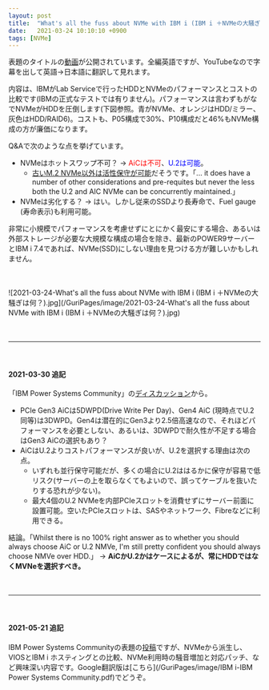```yaml
---
layout: post
title:  "What's all the fuss about NVMe with IBM i (IBM i ＋NVMeの大騒ぎは何？)"
date:   2021-03-24 10:10:10 +0900
tags: [NVMe]
---
```

表題のタイトルの[動画](https://www.youtube.com/watch?v=kkmmQ9T-CsQ&t=2523s)が公開されています。全編英語ですが、YouTubeなので字幕を出して英語→日本語に翻訳して見れます。

内容は、IBMがLab Serviceで行ったHDDとNVMeのパフォーマンスとコストの比較です(IBMの正式なテストでは有りません)。パフォーマンスは言わずもがなでNVMeがHDDを圧倒します(下図参照。青がNVMe、オレンジはHDD/ミラー、灰色はHDD/RAID6)。コストも、P05構成で30%、P10構成だと46%もNVMe構成の方が廉価になります。

Q&Aで次のような点を挙げています。

* NVMeはホットスワップ不可？ → <span style="color: red">AiCは不可</span>、<span style="color: blue">U.2は可能</span>。
  * [古いM.2 NVMe以外は活性保守が可能](https://community.ibm.com/community/user/power/communities/community-home/digestviewer/viewthread?MessageKey=f010d039-7e4c-4691-989f-3d07df69b2fe&CommunityKey=f0246bc4-08f3-43c5-a7f8-b6a64d387894&tab=digestviewer#bmf010d039-7e4c-4691-989f-3d07df69b2fe)だそうです。「... it does have a number of other considerations and pre-requites but never the less both the U.2 and AIC  NVMe can be concurrently maintained.」
* NVMeは劣化する？ → はい。しかし従来のSSDより長寿命で、Fuel gauge (寿命表示)も利用可能。

非常に小規模でパフォーマンスを考慮せずにとにかく最安にする場合、あるいは外部ストレージが必要な大規模な構成の場合を除き、最新のPOWER9サーバーとIBM i 7.4であれば、NVMe(SSD)にしない理由を見つける方が難しいかもしれません。

　

![2021-03-24-What's all the fuss about NVMe with IBM i (IBM i ＋NVMeの大騒ぎは何？).jpg](/GuriPages/image/2021-03-24-What's all the fuss about NVMe with IBM i (IBM i ＋NVMeの大騒ぎは何？).jpg)

　

---

　

#### 2021-03-30 追記

「IBM Power Systems Community」の[ディスカッション](https://community.ibm.com/community/user/power/communities/community-home/digestviewer/viewthread?MessageKey=2b799bb4-ee33-4529-9208-0dcff9930ee6&CommunityKey=f0246bc4-08f3-43c5-a7f8-b6a64d387894&tab=digestviewer#bm2b799bb4-ee33-4529-9208-0dcff9930ee6)から。

* PCIe Gen3 AiCは5DWPD(Drive Write Per Day)、Gen4 AiC (現時点でU.2同等)は3DWPD。Gen4は潜在的にGen3より2.5倍高速なので、それほどパフォーマンスを必要としない、あるいは、3DWPDで耐久性が不足する場合はGen3 AiCの選択もあり？
* AiCはU.2よりコストパフォーマンスが良いが、U.2を選択する理由は次の点。
  * いずれも並行保守可能だが、多くの場合にU.2ははるかに保守が容易で低リスク(サーバーの上を取らなくてもよいので、誤ってケーブルを抜いたりする恐れが少ない)。
  * 最大4個のU.2 NVMeを内部PCIeスロットを消費せずにサーバー前面に設置可能。空いたPCIeスロットは、SASやネットワーク、Fibreなどに利用できる。

結論。「Whilst there is no 100% right answer as to whether you should always choose AiC or U.2 NMVe, I'm still pretty confident you should always choose NMVe over HDD.」 → **AiCかU.2かはケースによるが、常にHDDではなくMVNeを選択すべき。**

　

---

　

#### 2021-05-21 追記

IBM Power Systems Communityの表題の[投稿](https://community.ibm.com/community/user/power/communities/community-home/digestviewer/viewthread?MessageKey=3b170cbf-77dd-4875-b3b7-e0e495512a5a&CommunityKey=f0246bc4-08f3-43c5-a7f8-b6a64d387894&tab=digestviewer#bm3b170cbf-77dd-4875-b3b7-e0e495512a5a)ですが、NVMeから派生し、VIOSとIBM i ホスティングとの比較、NVMe利用時の騒音増加と対応パッチ、など興味深い内容です。Google翻訳版は[こちら](/GuriPages/image/IBM i-IBM Power Systems Community.pdf)でどうぞ。
